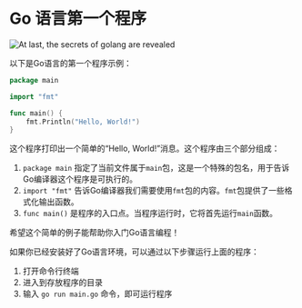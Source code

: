 # Go 语言第一个程序

![At last, the secrets of golang are revealed](https://typora-1300715298.cos.ap-shanghai.myqcloud.com//blog20230301230835.png)

以下是Go语言的第一个程序示例：

```go
package main

import "fmt"

func main() {
    fmt.Println("Hello, World!")
}
```

这个程序打印出一个简单的“Hello, World!”消息。这个程序由三个部分组成：

1. `package main` 指定了当前文件属于`main`包，这是一个特殊的包名，用于告诉Go编译器这个程序是可执行的。
2. `import "fmt"` 告诉Go编译器我们需要使用`fmt`包的内容。`fmt`包提供了一些格式化输出函数。
3. `func main()` 是程序的入口点。当程序运行时，它将首先运行`main`函数。

希望这个简单的例子能帮助你入门Go语言编程！

如果你已经安装好了Go语言环境，可以通过以下步骤运行上面的程序：

1. 打开命令行终端
2. 进入到存放程序的目录
3. 输入 `go run main.go` 命令，即可运行程序

